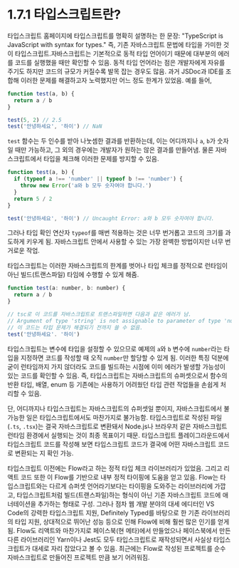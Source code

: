 # 1.7.1 타입스크립트란?

타입스크립트 홈페이지에 타입스크립트를 명확히 설명하는 한 문장: "TypeScript is JavaScript with syntax for types." 즉, 기존 자바스크립트 문법에 타입을 가미한 것이 타입스크립트.자바스크립트는 기본적으로 동적 타입 언어이기 때문에 대부분의 에러를 코드를 실행했을 때만 확인할 수 있음. 동적 타입 언어라는 점은 개발자에게 자유를 주기도 하지만 코드의 규모가 커질수록 발목 잡는 경우도 많음. 과거 JSDoc과 IDE를 조합해 이러한 문제를 해결하고자 노력했지만 어느 정도 한계가 있었음. 예를 들어,

```js
function test(a, b) {
  return a / b
}

test(5, 2) // 2.5
test('안녕하세요', '하이') // NaN
```

`test` 함수는 두 인수를 받아 나눗셈한 결과를 반환하는데, 이는 어디까지나 `a`, `b`가 숫자일 때만 가능하고, 그 외의 경우에는 개발자가 원하는 않은 결과를 만들어냄. 물론 자바스크립트에서 타입을 체크해 이러한 문제를 방지할 수 있음.

```js
function test(a, b) {
  if (typeof a !== 'number' || typeof b !== 'number') {
    throw new Error('a와 b 모두 숫자여야 합니다.')
  }
  return 5 / 2
}

test('안녕하세요', '하이') // Uncaught Error: a와 b 모두 숫자여야 합니다.
```

그러나 타입 확인 연산자 `typeof`를 매번 적용하는 것은 너무 번거롭고 코드의 크기를 과도하게 키우게 됨. 자바스크립트 안에서 사용할 수 있는 가장 완벽한 방법이지만 너무 번거로운 작업.

타입스크립트는 이러한 자바스크립트의 한계를 벗어나 타입 체크를 정적으로 런타임이 아닌 빌드(트랜스파일) 타임에 수행할 수 있게 해줌.

```js
function test(a: number, b: number) {
  return a / b
}

// tsc로 이 코드를 자바스크립트로 트랜스파일하면 다음과 같은 에러가 남.
// Argument of type 'string' is not assignable to parameter of type 'number'.
// 이 코드는 타입 문제가 해결되기 전까지 쓸 수 없음.
test('안녕하세요'. '하이')
```

타입스크립트는 변수에 타입을 설정할 수 있으므로 예제의 `a`와 `b` 변수에 `number`라는 타입을 지정하면 코드를 작성할 때 오직 `number`만 할당할 수 있게 됨. 이러한 특징 덕분에 굳이 런타임까지 가지 않더라도 코드를 빌드하는 시점에 이미 에러가 발생할 가능성이 있는 코드를 확인할 수 있음. 즉, 타입스크립트는 자바스크립트의 슈퍼셋으로서 함수의 반환 타입, 배열, enum 등 기존에는 사용하기 어려웠던 타입 관련 작업들을 손쉽게 처리할 수 있음.

단, 어디까지나 타입스크립트는 자바스크립트의 슈퍼셋일 뿐이지, 자바스크립트에서 불가능한 일은 타입스크립트에서도 마찬가지로 불가능함. 타입스크립트로 작성된 파일(`.ts`, `.tsx`)는 결국 자바스크립트로 변환돼서 Node.js나 브라우저 같은 자바스크립트 런타임 환경에서 실행되는 것이 최종 목표이기 때문. 타입스크립트 플레이그라운드에서 타입스크립트 코드를 작성해 보면 타입스크립트 코드가 결국에 어떤 자바스크립트 코드로 변환되는 지 확인 가능.

타입스크립트 이전에는 Flow라고 하는 정적 타입 체크 라이브러리가 있었음. 그리고 리액트 코드 또한 이 Flow를 기반으로 내부 정적 타이핑에 도움을 얻고 있음. Flow는 타입스크립트와는 다르게 슈퍼셋 언어라기보다는 타이핑을 도와주는 라이브러리에 가깝고, 타입스크립트처럼 빌드(트랜스파일)하는 형식이 아닌 기존 자바스크립트 코드에 애너테이션을 추가하는 형태로 구성. 그러나 점차 웹 개발 분야의 대세 에디터인 VS Code의 강력한 타입스크립트 지원, Definitely Typed를 바탕으로 한 기존 라이브러리의 타입 지원, 상대적으로 뛰어난 성능 등으로 인해 Flow에 비해 훨씬 많은 인기를 얻게 됨. Flow도 리액트와 마찬가지로 페이스북(현 메타)에서 만들었으나 페이스북에서 만든 다른 라이브러리인 Yarn이나 Jest도 모두 타입스크립트로 재작성되면서 사실상 타입스크립트가 대세로 자리 잡았다고 볼 수 있음. 최근에는 Flow로 작성된 프로젝트를 순수 자바스크립트로 만들어진 프로젝트 만큼 보기 어려워짐.
